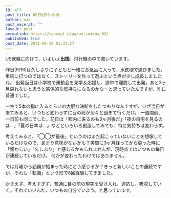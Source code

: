 ```yaml
---
ID: 473
post_title: US日記03.出発
author: mak
post_excerpt: ""
layout: post
permalink: https://concept-diagram.com/us_03/
published: true
post_date: 2011-09-19 01:37:27
---
```

US就職に向けて、いよいよ**出国**。飛行機の中で書いています。

昨日(9/16)は久しぶりに子どもと一緒にお風呂に入って、水鉄砲で遊びました。単純に打つのではなく、ストーリーを作って遊ぶという点が少し成長しましたね。
出発当日は小学校で運動会を見学＆応援し、途中で離脱して出発。あと3ヶ月戻れないと思うと感傷的な気持ちになるのかなーと思っていたんですが、別に普通でした。

一生で5本の指に入るくらいの大胆な決断をしたつもりなんですが、いざ当日が来てみると、いつもと変わらずに目の前が淡々と過ぎて行くだけ。
一週間前、一日前も同じでした。前日は「都内に来るのも3ヶ月後だ」「夜の自宅を見るのは…」「夏の日本は…」などといろいろ創造してみても、特に気持ちは変わらず。

考えてみると、「◯◯が最後」というのはまだ起こっていないことを想像しているだけなので、あまり意味がないかも？実際に3ヶ月経ってから戻った時に「懐かしい」「久しぶり」と感じるかもしれませんが、現時点ではいつもの毎日が連続しているだけ。
何かが変わったわけではありません。

では月曜から勤務が始まった時にどう感じるか？きっと新しいことの連続ですが、それも「転職」という形で8回経験してきました。

かまえず、考えすぎず、普通に目の前の現実を受け入れ、適応し、吸収していく。それでいいんだ、いつもの自分でいよう。と思っています。
